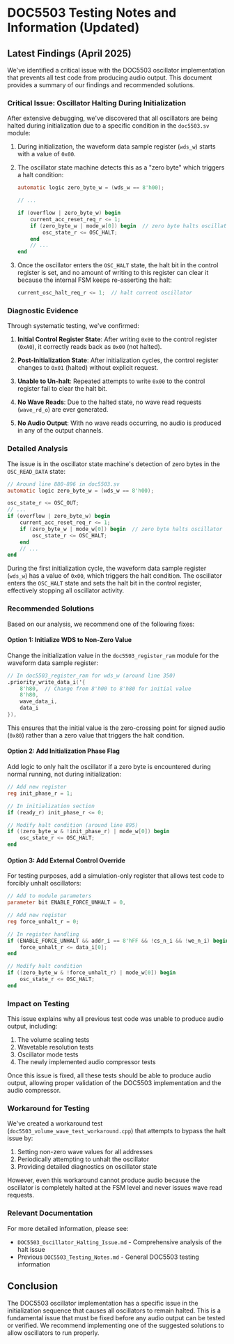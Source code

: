 # DOC5503 Testing Notes and Information (Updated)

## Latest Findings (April 2025)

We've identified a critical issue with the DOC5503 oscillator implementation that prevents all test code from producing audio output. This document provides a summary of our findings and recommended solutions.

### Critical Issue: Oscillator Halting During Initialization

After extensive debugging, we've discovered that all oscillators are being halted during initialization due to a specific condition in the `doc5503.sv` module:

1. During initialization, the waveform data sample register (`wds_w`) starts with a value of `0x00`.

2. The oscillator state machine detects this as a "zero byte" which triggers a halt condition:
   ```verilog
   automatic logic zero_byte_w = (wds_w == 8'h00);
   
   // ...
   
   if (overflow | zero_byte_w) begin
       current_acc_reset_req_r <= 1;
       if (zero_byte_w | mode_w[0]) begin  // zero byte halts oscillator
           osc_state_r <= OSC_HALT;
       end  
       // ...
   end
   ```

3. Once the oscillator enters the `OSC_HALT` state, the halt bit in the control register is set, and no amount of writing to this register can clear it because the internal FSM keeps re-asserting the halt:
   ```verilog
   current_osc_halt_req_r <= 1;  // halt current oscillator
   ```

### Diagnostic Evidence

Through systematic testing, we've confirmed:

1. **Initial Control Register State**: After writing `0x00` to the control register (`0xA0`), it correctly reads back as `0x00` (not halted).

2. **Post-Initialization State**: After initialization cycles, the control register changes to `0x01` (halted) without explicit request.

3. **Unable to Un-halt**: Repeated attempts to write `0x00` to the control register fail to clear the halt bit.

4. **No Wave Reads**: Due to the halted state, no wave read requests (`wave_rd_o`) are ever generated.

5. **No Audio Output**: With no wave reads occurring, no audio is produced in any of the output channels.

### Detailed Analysis

The issue is in the oscillator state machine's detection of zero bytes in the `OSC_READ_DATA` state:

```verilog
// Around line 880-896 in doc5503.sv
automatic logic zero_byte_w = (wds_w == 8'h00);

osc_state_r <= OSC_OUT;
// ...
if (overflow | zero_byte_w) begin
    current_acc_reset_req_r <= 1;
    if (zero_byte_w | mode_w[0]) begin  // zero byte halts oscillator
        osc_state_r <= OSC_HALT;
    end  
    // ...
end
```

During the first initialization cycle, the waveform data sample register (`wds_w`) has a value of `0x00`, which triggers the halt condition. The oscillator enters the `OSC_HALT` state and sets the halt bit in the control register, effectively stopping all oscillator activity.

### Recommended Solutions

Based on our analysis, we recommend one of the following fixes:

#### Option 1: Initialize WDS to Non-Zero Value

Change the initialization value in the `doc5503_register_ram` module for the waveform data sample register:

```verilog
// In doc5503_register_ram for wds_w (around line 350)
.priority_write_data_i('{
    8'h80,  // Change from 8'h00 to 8'h80 for initial value
    8'h80,
    wave_data_i,
    data_i
}),
```

This ensures that the initial value is the zero-crossing point for signed audio (`0x80`) rather than a zero value that triggers the halt condition.

#### Option 2: Add Initialization Phase Flag

Add logic to only halt the oscillator if a zero byte is encountered during normal running, not during initialization:

```verilog
// Add new register
reg init_phase_r = 1;

// In initialization section
if (ready_r) init_phase_r <= 0;

// Modify halt condition (around line 895)
if ((zero_byte_w & !init_phase_r) | mode_w[0]) begin
    osc_state_r <= OSC_HALT;
end
```

#### Option 3: Add External Control Override

For testing purposes, add a simulation-only register that allows test code to forcibly unhalt oscillators:

```verilog
// Add to module parameters
parameter bit ENABLE_FORCE_UNHALT = 0,

// Add new register
reg force_unhalt_r = 0;

// In register handling
if (ENABLE_FORCE_UNHALT && addr_i == 8'hFF && !cs_n_i && !we_n_i) begin
    force_unhalt_r <= data_i[0];
end

// Modify halt condition
if ((zero_byte_w & !force_unhalt_r) | mode_w[0]) begin
    osc_state_r <= OSC_HALT;
end
```

### Impact on Testing

This issue explains why all previous test code was unable to produce audio output, including:

1. The volume scaling tests
2. Wavetable resolution tests
3. Oscillator mode tests
4. The newly implemented audio compressor tests

Once this issue is fixed, all these tests should be able to produce audio output, allowing proper validation of the DOC5503 implementation and the audio compressor.

### Workaround for Testing

We've created a workaround test (`doc5503_volume_wave_test_workaround.cpp`) that attempts to bypass the halt issue by:

1. Setting non-zero wave values for all addresses
2. Periodically attempting to unhalt the oscillator
3. Providing detailed diagnostics on oscillator state

However, even this workaround cannot produce audio because the oscillator is completely halted at the FSM level and never issues wave read requests.

### Relevant Documentation

For more detailed information, please see:
- `DOC5503_Oscillator_Halting_Issue.md` - Comprehensive analysis of the halt issue
- Previous `DOC5503_Testing_Notes.md` - General DOC5503 testing information

## Conclusion

The DOC5503 oscillator implementation has a specific issue in the initialization sequence that causes all oscillators to remain halted. This is a fundamental issue that must be fixed before any audio output can be tested or verified. We recommend implementing one of the suggested solutions to allow oscillators to run properly.